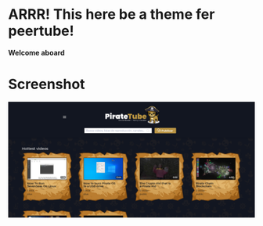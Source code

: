 # ARRR! This here be a theme fer peertube!

**Welcome aboard**

# Screenshot

![](https://raw.githubusercontent.com/LuanHimmlisch/peertube-theme-arrr/master/screenshot.png)